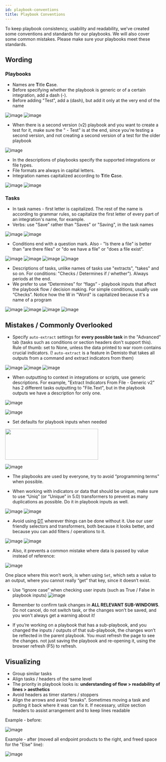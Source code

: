 ```yaml
---
id: playbook-conventions
title: Playbook Conventions
---
```


To keep playbook consistency, usability and readability, we've created some conventions and standards for our playbooks. We will also cover some common mistakes. Please make sure your playbooks meet these standards.

## Wording
### Playbooks
 - Names are **T**itle **C**ase.
 - Before specifying whether the playbook is generic or of a certain integration, add a dash (-).
 - Before adding "Test", add a (dash), but add it only at the very end of the name
 
![image](/doc_imgs/howtos/playbooks/62224827-f8742f00-b3bf-11e9-857e-5f216297aee1.png)
![image](/doc_imgs/howtos/playbooks/62224883-0f1a8600-b3c0-11e9-910e-03a86c7456d7.png)

-   When there is a second version (v2) playbook and you want to create a test for it, make sure the " - Test" is at the end, since you're testing a second version, and not creating a second version of a test for the older playbook


![image](/doc_imgs/howtos/playbooks/62225909-fa3ef200-b3c1-11e9-9e66-d96ce7fefbde.png)

-   In the descriptions of playbooks specify the supported integrations or file types.
-   File formats are always in capital letters.
-   Integration names capitalized according to **T**itle **C**ase.


![image](/doc_imgs/howtos/playbooks/62228872-2e68e180-b3c7-11e9-9de3-ea21c0e3c866.png)
![image](/doc_imgs/howtos/playbooks/62228877-3032a500-b3c7-11e9-8644-17278aa24870.png)


### Tasks
-   In task names - first letter is capitalized. The rest of the name is according to grammar rules, so capitalize the first letter of every part of an integration's name, for example.
-   Verbs: use "Save" rather than "Saves" or "Saving", in the task names


![image](/doc_imgs/howtos/playbooks/62226474-f3fd4580-b3c2-11e9-94be-4ef28a6e5591.png)
![image](/doc_imgs/howtos/playbooks/62226484-f6f83600-b3c2-11e9-8e99-0cdc8117ee7e.png)

-   Conditions end with a question mark. Also - "Is there a file" is better than "are there files" or "do we have a file" or "does a file exist".


![image](/doc_imgs/howtos/playbooks/62226641-2a3ac500-b3c3-11e9-97b6-546aab935487.png)
![image](/doc_imgs/howtos/playbooks/62226647-2c9d1f00-b3c3-11e9-82d5-63a637b2c23e.png)
![image](/doc_imgs/howtos/playbooks/62226658-3030a600-b3c3-11e9-826a-5104ed3a1a18.png)
![image](/doc_imgs/howtos/playbooks/62226668-36268700-b3c3-11e9-9d71-b4479696422f.png)


-   Descriptions of tasks, unlike names of tasks use "extracts", "takes" and so on. For conditions: "Checks / Determines if / whether"). Always periods at the end.
-   We prefer to use “Determines” for “flags” - playbook inputs that affect the playbook flow / decision making. For simple conditions, usually use “Checks”.
Notice how the W in "Word" is capitalized because it's a name of a program

![image](/doc_imgs/howtos/playbooks/62228424-4f7d0280-b3c6-11e9-8bee-47808ec59d31.png)
![image](/doc_imgs/howtos/playbooks/62228435-53a92000-b3c6-11e9-9434-f1201e247f62.png)
![image](/doc_imgs/howtos/playbooks/62228472-628fd280-b3c6-11e9-838c-285e68ec4661.png)
![image](/doc_imgs/howtos/playbooks/62228481-66235980-b3c6-11e9-95da-46b12ab243ff.png)


## Mistakes / Commonly Overlooked

-   Specify `auto-extract` settings for **every possible task** in the "Advanced" tab (tasks such as conditions or section headers don't support this). Rule of thumb: set to None, unless the data printed to war room contains crucial indicators.
(! `auto-extract` is a feature in Demisto that takes all outputs from a command and extract indicators from them)


![image](/doc_imgs/howtos/playbooks/62229068-97505980-b3c7-11e9-9c80-18b6f84ba90c.png)
![image](/doc_imgs/howtos/playbooks/62229072-991a1d00-b3c7-11e9-9486-e481096bd2db.png)
![image](/doc_imgs/howtos/playbooks/62229081-9d463a80-b3c7-11e9-8602-ece4e593fa57.png)


-   When outputting to context in integrations or scripts, use generic descriptions. For example, "Extract Indicators From File - Generic v2" has 2 different tasks outputting to "File.Text", but in the playbook outputs we have a description for only one.


![image](/doc_imgs/howtos/playbooks/67759127-9622dd00-fa47-11e9-90d5-a88c616bd8fe.png)

![image](/doc_imgs/howtos/playbooks/67759239-c9656c00-fa47-11e9-803b-a18005c63b52.png)




-   Set defaults for playbook inputs when needed

<img src="/doc_imgs/howtos/playbooks/67758301-18aa9d00-fa46-11e9-84e9-cba48d639766.png" width="300" height="100"></img>

![image](/doc_imgs/howtos/playbooks/67759434-121d2500-fa48-11e9-871b-dac447da1b8e.png)


-   The playbooks are used by everyone, try to avoid “programming terms" when possible.

-   When working with indicators or data that should be unique, make sure to use “Uniq” (or “Unique” in 5.0) transformers to prevent as many duplications as possible. Do it in playbook inputs as well.


![image](/doc_imgs/howtos/playbooks/62229766-1f832e80-b3c9-11e9-8ac3-6cb48a132c1f.png)
![image](/doc_imgs/howtos/playbooks/62229771-21e58880-b3c9-11e9-8d85-c82c0c895252.png)

-   Avoid using [DT](../../howtos/integrations/dt) wherever things can be done without it. Use our user friendly selectors and transformers, both because it looks better, and because you can add filters / operations to it.

![image](/doc_imgs/howtos/playbooks/67759623-76d87f80-fa48-11e9-9dc7-3f8d5ef4341c.png)
![image](/doc_imgs/howtos/playbooks/67759719-a5565a80-fa48-11e9-9a91-b5ce555197d4.png)

* Also, it prevents a common mistake where data is passed by value instead of reference:

![image](/doc_imgs/howtos/playbooks/67759760-bb641b00-fa48-11e9-82a0-e028e50efa02.png)

One place where this won’t work, is when using `Set`, which sets a value to an output, where you cannot really “get” that key, since it doesn’t exist.

-   Use “ignore case” when checking user inputs (such as True / False in playbook inputs)
![image](/doc_imgs/howtos/playbooks/68272945-d4368700-006d-11ea-89a1-fea10c525186.png)

* Remember to confirm task changes in **ALL RELEVANT SUB-WINDOWS**. Do not cancel, do not switch task, or the changes won't be saved, and you won't always get a warning about it!

-   If you’re working on a playbook that has a sub-playbook, and you changed the inputs / outputs of that sub-playbook, the changes won’t be reflected in the parent playbook. You must refresh the page to see the changes. not just saving the playbook and re-opening it, using the browser refresh (F5) to refresh.

## Visualizing

-   Group similar tasks
-   Align tasks / headers of the same level
-   The priority in playbook looks is: **understanding of flow > readability of lines > aesthetics**
-   Avoid headers as timer starters / stoppers
-   Align the arrows and avoid "breaks". Sometimes moving a task and putting it back where it was can fix it. If necessary, utilize section headers to assist arrangement and to keep lines readable

Example - before:


![image](/doc_imgs/howtos/playbooks/62230489-9240d980-b3ca-11e9-8a88-2d5928888fac.png)


Example - after (moved all endpoint products to the right, and freed space for the "Else" line):

![image](/doc_imgs/howtos/playbooks/62230511-9ec53200-b3ca-11e9-8d75-2f4a59b71f1a.png)


